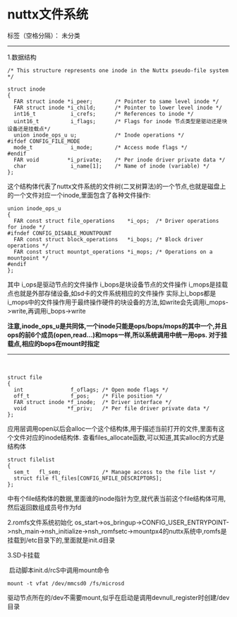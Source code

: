 # nuttx文件系统

标签（空格分隔）： 未分类

---

1.数据结构
```
/* This structure represents one inode in the Nuttx pseudo-file system */

struct inode
{
  FAR struct inode *i_peer;       /* Pointer to same level inode */
  FAR struct inode *i_child;      /* Pointer to lower level inode */
  int16_t           i_crefs;      /* References to inode */
  uint16_t          i_flags;      /* Flags for inode 节点类型是驱动还是块设备还是挂载点*/
  union inode_ops_u u;            /* Inode operations */
#ifdef CONFIG_FILE_MODE
  mode_t            i_mode;       /* Access mode flags */
#endif
  FAR void         *i_private;    /* Per inode driver private data */
  char              i_name[1];    /* Name of inode (variable) */
};
```
这个结构体代表了nuttx文件系统的文件树(二叉树算法)的一个节点,也就是磁盘上的一个文件对应一个inode,里面包含了各种文件操作:
```
union inode_ops_u
{
  FAR const struct file_operations    *i_ops;  /* Driver operations for inode */
#ifndef CONFIG_DISABLE_MOUNTPOUNT
  FAR const struct block_operations   *i_bops; /* Block driver operations */
  FAR const struct mountpt_operations *i_mops; /* Operations on a mountpoint */
#endif
};
```
其中 i_ops是驱动节点的文件操作
    i_bops是块设备节点的文件操作
    i_mops是挂载点也就是外部存储设备,如sd卡的文件系统相应的文件操作
    实际上i_bops都是i_mops中的文件操作用于最终操作硬件的块设备的方法,如write会先调用i_mops->write,再调用i_bops->write

**注意,inode_ops_u是共同体,一个inode只能是ops/bops/mops的其中一个,并且ops的前6个成员(open,read...)和mops一样,所以系统调用中统一用ops. 对于挂载点,相应的bops在mount时指定**

----------


​    
```    
struct file
{
  int               f_oflags; /* Open mode flags */
  off_t             f_pos;    /* File position */
  FAR struct inode *f_inode;  /* Driver interface */
  void             *f_priv;   /* Per file driver private data */
};
```
应用层调用open以后会alloc一个这个结构体,用于描述当前打开的文件,里面有这个文件对应的inode结构体.
查看files_allocate函数,可以知道,其实alloc的方式是结构体
```
struct filelist
{
  sem_t   fl_sem;             /* Manage access to the file list */
  struct file fl_files[CONFIG_NFILE_DESCRIPTORS];
};
```
中有个file结构体的数据,里面谁的inode指针为空,就代表当前这个file结构体可用,然后返回数组成员号作为fd

2.romfs文件系统初始化
    os_start->os_bringup->CONFIG_USER_ENTRYPOINT->nsh_main->nsh_initialize->nsh_romfsetc->mount
​	px4的nuttx系统中,romfs是挂载到/etc目录下的,里面就是init.d目录

3.SD卡挂载

​	启动脚本init.d/rcS中调用mount命令

```
mount -t vfat /dev/mmcsd0 /fs/microsd
```

​	驱动节点所在的/dev不需要mount,似乎在启动是调用devnull_register时创建/dev目录